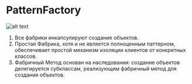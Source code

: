 # PatternFactory

![alt text](https://metanit.com/sharp/patterns/pics/factorymethod.png)


1. Все фабрики инкапсулируют создание объектов.
2. Простая Фабрика, хотя и не является полноценным паттерном, обеспечивает простой механизм изоляции клиентов от конкретных классов.
3. Фабричный Метод основан на наследовании: создание объектов делегируется субклассам, реализующим фабричный метод для создания объектов.

